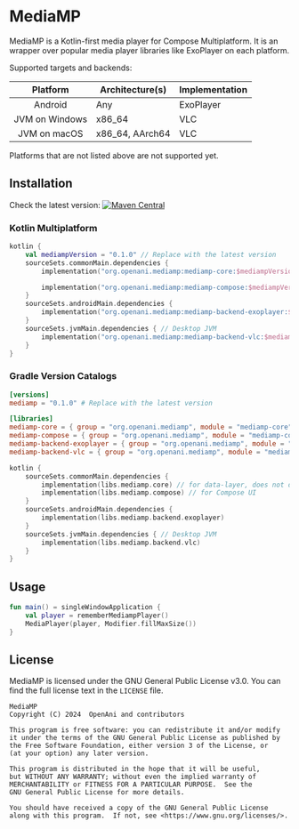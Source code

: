 # MediaMP

MediaMP is a Kotlin-first media player for Compose Multiplatform. It is an
wrapper over popular media player libraries like ExoPlayer on each platform.

Supported targets and backends:

|    Platform    | Architecture(s) | Implementation |
|:--------------:|-----------------|----------------|
|    Android     | Any             | ExoPlayer      |
| JVM on Windows | x86_64          | VLC            |
|  JVM on macOS  | x86_64, AArch64 | VLC            |

Platforms that are not listed above are not supported yet.

## Installation

Check the latest
version: [![Maven Central](https://img.shields.io/maven-central/v/org.openani.mediamp/mediamp-core)](https://img.shields.io/maven-central/v/org.openani.mediamp/mediamp-core)

### Kotlin Multiplatform

```kotlin
kotlin {
    val mediampVersion = "0.1.0" // Replace with the latest version
    sourceSets.commonMain.dependencies {
        implementation("org.openani.mediamp:mediamp-core:$mediampVersion") // for data-layer, does not depend on Compose

        implementation("org.openani.mediamp:mediamp-compose:$mediampVersion") // for Compose UI
    }
    sourceSets.androidMain.dependencies {
        implementation("org.openani.mediamp:mediamp-backend-exoplayer:$mediampVersion")
    }
    sourceSets.jvmMain.dependencies { // Desktop JVM
        implementation("org.openani.mediamp:mediamp-backend-vlc:$mediampVersion")
    }
}
```

### Gradle Version Catalogs

```toml
[versions]
mediamp = "0.1.0" # Replace with the latest version

[libraries]
mediamp-core = { group = "org.openani.mediamp", module = "mediamp-core", version.ref = "mediamp" }
mediamp-compose = { group = "org.openani.mediamp", module = "mediamp-compose", version.ref = "mediamp" }
mediamp-backend-exoplayer = { group = "org.openani.mediamp", module = "mediamp-backend-exoplayer", version.ref = "mediamp" }
mediamp-backend-vlc = { group = "org.openani.mediamp", module = "mediamp-backend-vlc", version.ref = "mediamp" }
```

```kotlin
kotlin {
    sourceSets.commonMain.dependencies {
        implementation(libs.mediamp.core) // for data-layer, does not depend on Compose
        implementation(libs.mediamp.compose) // for Compose UI
    }
    sourceSets.androidMain.dependencies {
        implementation(libs.mediamp.backend.exoplayer)
    }
    sourceSets.jvmMain.dependencies { // Desktop JVM
        implementation(libs.mediamp.backend.vlc)
    }
}
```

## Usage

```kotlin
fun main() = singleWindowApplication {
    val player = rememberMediampPlayer()
    MediaPlayer(player, Modifier.fillMaxSize())
}
```

## License

MediaMP is licensed under the GNU General Public License v3.0. You can find the full license text in
the `LICENSE` file.

```
MediaMP
Copyright (C) 2024  OpenAni and contributors

This program is free software: you can redistribute it and/or modify
it under the terms of the GNU General Public License as published by
the Free Software Foundation, either version 3 of the License, or
(at your option) any later version.

This program is distributed in the hope that it will be useful,
but WITHOUT ANY WARRANTY; without even the implied warranty of
MERCHANTABILITY or FITNESS FOR A PARTICULAR PURPOSE.  See the
GNU General Public License for more details.

You should have received a copy of the GNU General Public License
along with this program.  If not, see <https://www.gnu.org/licenses/>.
```

